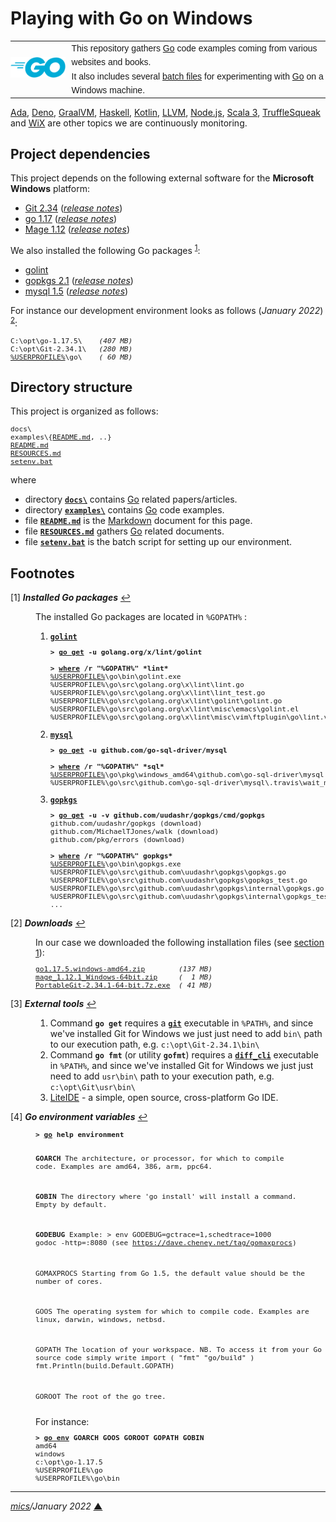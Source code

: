 # <span id="top">Playing with Go on Windows</span>

<table style="font-family:Helvetica,Arial;font-size:14px;line-height:1.6;">
  <tr>
  <td style="border:0;padding:0 10px 0 0;min-width:25%;"><a href="https://golang.org/" rel="external"><img src="./docs/images/go-logo-blue.svg" width="120" alt="Go project"/></a></td>
  <td style="border:0;padding:0;vertical-align:text-top;">This repository gathers <a href="https://golang.org/" rel="external">Go</a> code examples coming from various websites and books.<br/>
  It also includes several <a href="https://en.wikibooks.org/wiki/Windows_Batch_Scripting" rel="external">batch files</a> for experimenting with <a href="https://golang.org/" rel="external">Go</a> on a Windows machine.
  </td>
  </tr>
</table>

[Ada][ada_examples], [Deno][deno_examples], [GraalVM][graalvm_examples], [Haskell][haskell_examples], [Kotlin][kotlin_examples], [LLVM][llvm_examples], [Node.js][nodejs_examples], [Scala 3][scala3_examples], [TruffleSqueak][trufflesqueak_examples] and [WiX][wix_examples] are other topics we are continuously monitoring.

## <span id="proj_deps">Project dependencies</span>

This project depends on the following external software for the **Microsoft Windows** platform:

- [Git 2.34][git_downloads] ([*release notes*][git_relnotes])
- [go 1.17][golang_downloads] ([*release notes*][golang_relnotes])
- [Mage 1.12][mage_downloads] ([*release notes*][mage_relnotes])

We also installed the following Go packages <sup id="anchor_01"><a href="#footnote_01">1</a></sup>:

- [golint][github_golint]
- [gopkgs 2.1][github_gopkgs] ([*release notes*][github_gopkgs_latest])
- [mysql 1.5][github_mysql] ([*release notes*][github_mysql_latest])

For instance our development environment looks as follows (*January 2022*) <sup id="anchor_02">[2](#footnote_02)</sup>:

<pre style="font-size:80%;">
C:\opt\go-1.17.5\    <i>(407 MB)</i>
C:\opt\Git-2.34.1\   <i>(280 MB)</i>
<a href="https://en.wikipedia.org/wiki/Environment_variable#Default_values">%USERPROFILE%</a>\go\    <i>( 60 MB)</i>
</pre>
<!--
go1.14 -> 334 MB, go1.15 -> 369 MB, go1.16 -> 387 MB, go1.17 -> 407 mB
-->

## <span id="structure">Directory structure</span>

This project is organized as follows:

<pre style="font-size:80%;">
docs\
examples\{<a href="./examples/README.md">README.md</a>, ..}
<a href="README.md">README.md</a>
<a href="RESOURCES.md">RESOURCES.md</a>
<a href="setenv.bat">setenv.bat</a>
</pre>

where

- directory [**`docs\`**](docs/) contains [Go][golang] related papers/articles.
- directory [**`examples\`**](examples/) contains [Go][golang] code examples.
- file [**`README.md`**](README.md) is the [Markdown][github_markdown] document for this page.
- file [**`RESOURCES.md`**](RESOURCES.md) gathers [Go][golang] related documents.
- file [**`setenv.bat`**](setenv.bat) is the batch script for setting up our environment.


## <span id="footnotes">Footnotes</span>

<span id="footnote_01">[1]</span> ***Installed Go packages*** [↩](#anchor_01)

<dl><dd>
The installed Go packages are located in <code>%GOPATH%</code> :
</dd>
<dd>
<ol><li>
<a href="https://github.com/golang/lint"><b><code>golint</code></b></a>
<pre style="font-size:80%;">
<b>&gt; <a href="https://golang.org/cmd/go/#hdr-Add_dependencies_to_current_module_and_install_them">go get</a> -u golang.org/x/lint/golint</b>
&nbsp;
<b>&gt; <a href="https://docs.microsoft.com/en-us/windows-server/administration/windows-commands/where_1">where</a> /r "%GOPATH%" *lint*</b>
<a href="https://en.wikipedia.org/wiki/Environment_variable#Default_values">%USERPROFILE%</a>\go\bin\golint.exe
%USERPROFILE%\go\src\golang.org\x\lint\lint.go
%USERPROFILE%\go\src\golang.org\x\lint\lint_test.go
%USERPROFILE%\go\src\golang.org\x\lint\golint\golint.go
%USERPROFILE%\go\src\golang.org\x\lint\misc\emacs\golint.el
%USERPROFILE%\go\src\golang.org\x\lint\misc\vim\ftplugin\go\lint.vim
</pre>
</li>
<li>
<a href="https://github.com/go-sql-driver/mysql"><b><code>mysql</code></b></a>
<pre style="font-size:80%;">
<b>&gt; <a href="https://golang.org/cmd/go/#hdr-Add_dependencies_to_current_module_and_install_them">go get</a> -u github.com/go-sql-driver/mysql</b>
&nbsp;
<b>&gt; <a href="https://docs.microsoft.com/en-us/windows-server/administration/windows-commands/where_1">where</a> /r "%GOPATH%" *sql*</b>
<a href="https://en.wikipedia.org/wiki/Environment_variable#Default_values">%USERPROFILE%</a>\go\pkg\windows_amd64\github.com\go-sql-driver\mysql.a
%USERPROFILE%\go\src\github.com\go-sql-driver\mysql\.travis\wait_mysql.sh
</pre>
</li>
<li>
<a href="https://github.com/uudashr/gopkgs"><b><code>gopkgs</code></b></a>
<pre style="font-size:80%;">
<b>&gt; <a href="https://golang.org/cmd/go/#hdr-Add_dependencies_to_current_module_and_install_them">go get</a> -u -v github.com/uudashr/gopkgs/cmd/gopkgs</b>
github.com/uudashr/gopkgs (download)
github.com/MichaelTJones/walk (download)
github.com/pkg/errors (download)
&nbsp;
<b>&gt; <a href="https://docs.microsoft.com/en-us/windows-server/administration/windows-commands/where_1">where</a> /r "%GOPATH%" gopkgs*</b>
<a href="https://en.wikipedia.org/wiki/Environment_variable#Default_values">%USERPROFILE%</a>\go\bin\gopkgs.exe
%USERPROFILE%\go\src\github.com\uudashr\gopkgs\gopkgs.go
%USERPROFILE%\go\src\github.com\uudashr\gopkgs\gopkgs_test.go
%USERPROFILE%\go\src\github.com\uudashr\gopkgs\internal\gopkgs.go
%USERPROFILE%\go\src\github.com\uudashr\gopkgs\internal\gopkgs_test.go
...</pre>
</li></ol>
</dd></dl>

<!-- ########################### Footnote 2 ############################# -->

<span id="footnote_02">[2]</span> ***Downloads*** [↩](#anchor_02)

<dl><dd>
In our case we downloaded the following installation files (see <a href="#proj_deps">section 1</a>):
</dd>
<dd>
<pre style="font-size:80%;">
<a href="https://golang.org/dl/#stable">go1.17.5.windows-amd64.zip</a>        <i>(137 MB)</i>
<a href="https://github.com/magefile/mage/releases">mage_1.12.1_Windows-64bit.zip</a>     <i>(  1 MB)</i>
<a href="https://git-scm.com/download/win">PortableGit-2.34.1-64-bit.7z.exe</a>  <i>( 41 MB)</i>
</pre>
</dd></dl>

<span id="footnote_03">[3]</span> ***External tools*** [↩](#anchor_03)

<dl><dd>
<ol>
<li>Command <b><code>go get</code></b> requires a <a href="https://git-scm.com/docs/git"><b><code>git</code></b></a> executable in <code>%PATH%</code>, and since we've installed Git for Windows we just just need to add <code>bin\</code> path to our execution path,
      e.g. <code>c:\opt\Git-2.34.1\bin\</code>
</li>
<li>Command <b><code>go fmt</code></b> (or utility <b><code>gofmt</code></b>) requires a <a href="https://www.gnu.org/software/diffutils/manual/html_node/Invoking-diff.html"><b><code>diff_cli</code></b></a> executable in <code>%PATH%</code>, and since we've installed Git for Windows we just just need to add <code>usr\bin\</code> path to your execution path,
      e.g. <code>c:\opt\Git\usr\bin\</code>
</li>
<li><a href="http://liteide.org/en/">LiteIDE</a> - a simple, open source, cross-platform Go IDE.
</li>
</ol>
</dd></dl>

<span id="footnote_04">[4]</span> ***Go environment variables*** [↩](#anchor_04)

<dl><dd>
<pre style="font-size:80%;">
<b>&gt; <a href="https://golang.org/cmd/go/">go</a> help environment</b>

<b>GOARCH</b>
   The architecture, or processor, for which to compile code.
   Examples are amd64, 386, arm, ppc64.

<b>GOBIN</b>
   The directory where 'go install' will install a command.
   Empty by default.

<b>GODEBUG</b>
   Example: > env GODEBUG=gctrace=1,schedtrace=1000 godoc -http=:8080
  (see https://dave.cheney.net/tag/gomaxprocs)

GOMAXPROCS
   Starting from Go 1.5, the default value should be the number of cores.

GOOS
   The operating system for which to compile code.
   Examples are linux, darwin, windows, netbsd.

GOPATH
   The location of your workspace.
   NB. To access it from your Go source code simply write
   import (
       "fmt"
       "go/build"
   )
   fmt.Println(build.Default.GOPATH)

GOROOT
   The root of the go tree.
</pre>
</dd>
<dd>
For instance:
</dd>
<dd>
<pre style="font-size:80%;">
<b>&gt; <a href="https://golang.org/cmd/go/#hdr-Print_Go_environment_information">go env</a> GOARCH GOOS GOROOT GOPATH GOBIN</b>
amd64
windows
c:\opt\go-1.17.5
%USERPROFILE%\go
%USERPROFILE%\go\bin
</pre>
</dd></dl>

***

*[mics](https://lampwww.epfl.ch/~michelou/)/January 2022* [**&#9650;**](#top)
<span id="bottom">&nbsp;</span>

<!-- link refs -->

[ada_examples]: https://github.com/michelou/ada-examples
[deno_examples]: https://github.com/michelou/deno-examples
[diff_cli]: https://www.gnu.org/software/diffutils/manual/html_node/Invoking-diff.html
[git_cli]: https://git-scm.com/docs/git
[git_downloads]: https://git-scm.com/download/win
[git_exe]: https://git-scm.com/docs/git
[git_relnotes]: https://raw.githubusercontent.com/git/git/master/Documentation/RelNotes/2.34.1.txt
[github_golint]: https://github.com/golang/lint
[github_gopkgs]: https://github.com/uudashr/gopkgs
[github_gopkgs_latest]: https://github.com/uudashr/gopkgs/releases/latest
[github_markdown]: https://github.github.com/gfm/
[github_mysql]: https://github.com/go-sql-driver/mysql
[github_mysql_latest]: https://github.com/go-sql-driver/mysql/releases/latest
[golang]: https://golang.org/
[golang_downloads]: https://golang.org/dl/#stable
[golang_relnotes]: https://golang.org/doc/devel/release.html#go1.16
[graalvm_examples]: https://github.com/michelou/graalvm-examples
[haskell_examples]: https://github.com/michelou/haskell-examples
[kotlin_examples]: https://github.com/michelou/kotlin-examples
[llvm_examples]: https://github.com/michelou/llvm-examples
[mage_downloads]: https://github.com/magefile/mage/releases
[mage_relnotes]: https://github.com/magefile/mage/releases/tag/v1.11.0
[nodejs_examples]: https://github.com/michelou/nodejs-examples
[scala3_examples]: https://github.com/michelou/dotty-examples
[trufflesqueak_examples]: https://github.com/michelou/trufflesqueak-examples
[wix_examples]: https://github.com/michelou/wix-examples
